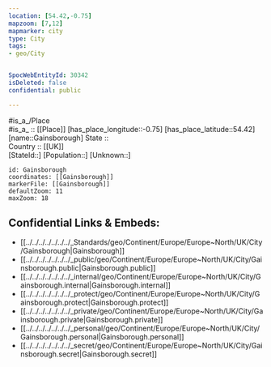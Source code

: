```yaml
---
location: [54.42,-0.75] 
mapzoom: [7,12] 
mapmarker: city 
type: City
tags:
- geo/City


SpocWebEntityId: 30342
isDeleted: false
confidential: public

---
```

#is_a_/Place  
#is_a_ :: [[Place]] 
[has_place_longitude::-0.75] 
[has_place_latitude::54.42] 
[name::Gainsborough] 
State ::  
Country :: [[UK]]  
[StateId::] 
[Population::] 
[Unknown::] 


```leaflet
id: Gainsborough
coordinates: [[Gainsborough]] 
markerFile: [[Gainsborough]] 
defaultZoom: 11 
maxZoom: 18
```


## Confidential Links & Embeds: 
- [[../../../../../../../_Standards/geo/Continent/Europe/Europe~North/UK/City/Gainsborough|Gainsborough]] 
- [[../../../../../../../_public/geo/Continent/Europe/Europe~North/UK/City/Gainsborough.public|Gainsborough.public]] 
- [[../../../../../../../_internal/geo/Continent/Europe/Europe~North/UK/City/Gainsborough.internal|Gainsborough.internal]] 
- [[../../../../../../../_protect/geo/Continent/Europe/Europe~North/UK/City/Gainsborough.protect|Gainsborough.protect]] 
- [[../../../../../../../_private/geo/Continent/Europe/Europe~North/UK/City/Gainsborough.private|Gainsborough.private]] 
- [[../../../../../../../_personal/geo/Continent/Europe/Europe~North/UK/City/Gainsborough.personal|Gainsborough.personal]] 
- [[../../../../../../../_secret/geo/Continent/Europe/Europe~North/UK/City/Gainsborough.secret|Gainsborough.secret]] 
